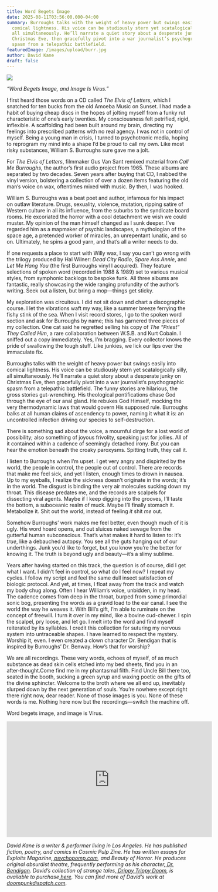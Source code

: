 ```yaml
---
title: Word Begets Image
date: 2025-08-11T03:56:00.000-04:00
summary: Burroughs talks with the weight of heavy power but swings easily into
  comical lightness. His voice can be studiously stern yet scatalogically silly,
  all simultaneously. He’ll narrate a quiet story about a desperate junky on
  Christmas Eve, then gracefully pivot into a war journalist’s psychographic
  spasm from a telepathic battlefield.
featuredImage: /images/upload/burr.jpg
author: David Kane
draft: false
---
```

![](/images/upload/burr.jpg)

*“Word Begets Image, and Image Is Virus.”*

I first heard those words on a CD called *The Elvis of Letters*, which I snatched for ten bucks from the old Amoeba Music on Sunset. I had made a habit of buying cheap discs in the hopes of jolting myself from a funky rut characteristic of one’s early twenties. My consciousness felt petrified, rigid, inflexible. A scaffolding had been built around my brain, directing my feelings into prescribed patterns with no real agency. I was not in control of myself. Being a young man in crisis, I turned to psychotronic media, hoping to reprogram my mind into a shape I’d be proud to call my own. Like most risky substances, William S. Burroughs sure gave me a jolt.

For *The Elvis of Letters*, filmmaker Gus Van Sant remixed material from *Call Me Burroughs*, the author’s first audio project from 1965. These albums are separated by two decades. Seven years after buying that CD, I nabbed the vinyl version, bolstering a collection of over a dozen items featuring the old man’s voice on wax, oftentimes mixed with music. By then, I was hooked.

William S. Burroughs was a beat poet and author, infamous for his impact on outlaw literature. Drugs, sexuality, violence, mutation, ripping satire of Western culture in all its influence, from the suburbs to the syndicate board rooms. He excoriated the horror with a cool detachment we wish we could muster. My opinion of the man himself changed as I sunk deeper. I’ve regarded him as a mapmaker of psychic landscapes, a mythologian of the space age, a pretended worker of miracles, an unrepentant lunatic, and so on. Ultimately, he spins a good yarn, and that’s all a writer needs to do.

If one requests a place to start with Willy wax, I say you can’t go wrong with the trilogy produced by Hal Wilner: *Dead City Radio*, *Spare Ass Annie*, and *Let Me Hang You* (the first Burroughs vinyl I acquired). They feature selections of spoken word (recorded in 1988 & 1989) set to various musical styles, from symphonic backlogs to bespoke funk. All three albums are fantastic, really showcasing the wide ranging profundity of the author’s writing. Seek out a listen, but bring a mop—things get sticky.

My exploration was circuitous. I did not sit down and chart a discographic course. I let the vibrations waft my way, like a summer breeze ferrying the fishy stink of the sea. When I visit record stores, I go to the spoken word section and ask for Burroughs by name; this has garnered three pieces of my collection. One cat said he regretted selling his copy of *The “Priest” They Called Him*, a rare collaboration between W.S.B. and Kurt Cobain. I sniffed out a copy immediately. Yes, I’m bragging. Every collector knows the pride of swallowing the tough stuff. Like junkies, we lick our lips over the immaculate fix.

Burroughs talks with the weight of heavy power but swings easily into comical lightness. His voice can be studiously stern yet scatalogically silly, all simultaneously. He’ll narrate a quiet story about a desperate junky on Christmas Eve, then gracefully pivot into a war journalist’s psychographic spasm from a telepathic battlefield. The funny stories are hilarious, the gross stories gut-wrenching. His theological pontifications chase God through the eye of our anal gland. He rebukes God Himself, mocking the very thermodynamic laws that would govern His supposed rule. Burroughs balks at all human claims of ascendency to power, naming it what it is: an uncontrolled infection driving our species to self-destruction.

There is something sad about the voice, a mournful dirge for a lost world of possibility; also something of joyous frivolity, speaking just for jollies. All of it contained within a cadence of seemingly detached irony. But you can hear the emotion beneath the croaky paroxysms. Spitting truth, they call it.

I listen to Burroughs when I’m upset. I get very angry and dispirited by the world, the people in control, the people out of control. There are records that make me feel sick, and yet I listen, enough times to drown in nausea. Up to my eyeballs, I realize the sickness doesn’t originate in the words; it’s in the world. The disgust is binding the very air molecules sucking down my throat. This disease predates me, and the records are scalpels for dissecting viral agents. Maybe if I keep digging into the grooves, I’ll taste the bottom, a suboceanic realm of muck. Maybe I’ll finally stomach it. Metabolize it. Shit out the world, instead of feeling *it* shit *me* out.

Somehow Burroughs’ work makes me feel better, even though much of it is ugly. His word hoard opens, and out sluices naked sewage from the gutterful human subconscious. That’s what makes it hard to listen to: it’s *true*, like a debauched autopsy. You see all the guts hanging out of our underthings. Junk you’d like to forget, but you know you’re the better for knowing it. The truth is beyond ugly and beauty—it’s a slimy sublime.

Years after having started on this track, the question is of course, did I get what I want. I didn’t feel in control, so what do I feel now? I repeat my cycles. I follow my script and feel the same dull insect satisfaction of biologic protocol. And yet, at times, I float away from the track and watch my body chug along. Often I hear William’s voice, unbidden, in my head. The cadence comes from deep in the throat, burped from some primordial sonic bog, presenting the words as a gravid load to the ear canal. I see the world the way he weaves it. With Bill’s gift, I’m able to ruminate on the concept of freewill. I turn it over in my mind, like a bovine cud-chewer. I spin the scalpel, pry loose, and let go. I melt into the word and find myself reiterated by its syllables. I credit this collection for suturing my nervous system into untraceable shapes. I have learned to respect the mystery. Worship it, even. I even created a clown character Dr. Bendigan that is inspired by Burroughs’ Dr. Benway. How’s that for worship?

We are all recordings. These very words, echoes of myself, of as much substance as dead skin cells etched into my bed sheets, find you in an after-thought.Come find me in my phantasmal filth. Find Uncle Bill there too, seated in the booth, sucking a green syrup and waxing poetic on the gifts of the divine sphincter. Welcome to the broth where we all end up, inevitably slurped down by the next generation of souls. You’re nowhere except right there right now, dear reader. None of those images is you. None of these words is me. Nothing here now but the recordings—switch the machine off.

Word begets image, and image is Virus.



<iframe width="560" height="315" src="https://www.youtube.com/embed/FzsGFDAq6jc?si=Gb7wrYDq4O8o331t" title="YouTube video player" frameborder="0" allow="accelerometer; autoplay; clipboard-write; encrypted-media; gyroscope; picture-in-picture; web-share" referrerpolicy="strict-origin-when-cross-origin" allowfullscreen></iframe>

*David Kane is a writer & performer living in Los Angeles. He has published fiction, poetry, and comics in Cosmic Pulp Zine. He has written essays for Exploits Magazine,[ psychopomp.com](https://psychopomp.com/scorn/), and Beauty of Horror. He produces original absurdist theatre, frequently performing as his character,[ Dr. Bendigan](https://doompunkdispatch.com/film/). David’s collection of strange tales,[ Drippy Trippy Doom](https://doompunkdispatch.com/drippy-trippy-doom/), is available to purchase[ here](https://shop.ingramspark.com/b/084?params=PjjaPaamcZ8JxuaCaUBcRwGuwrNWHNaU20OiGckJVTz). You can find more of David’s work at[ doompunkdispatch.com](http://doompunkdispatch.com).*
